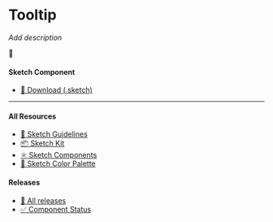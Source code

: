 # Tooltip


_Add description_

📝 




#### Sketch Component
  * [💎 Download (.sketch)](/resources/atoms/components/tooltip.sketch)



---



#### All Resources
  * [📐 Sketch Guidelines](/resources/sketch-guidelines.md)
  * [📦 Sketch Kit](/resources/master/TxDS_Design_Kit.0.1.sketch)
  * [⚛️ Sketch Components](/resources/atoms)
  * [🎨 Sketch Color Palette](/resources/master/TxDS_Colors.sketchpalette)


#### Releases
  * [🎉 All releases](https://github.com/dontpanicgr/txds/releases)
  * [✅ Component Status](/STATUS.md)
